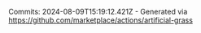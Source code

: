 Commits: 2024-08-09T15:19:12.421Z - Generated via https://github.com/marketplace/actions/artificial-grass
<br>
